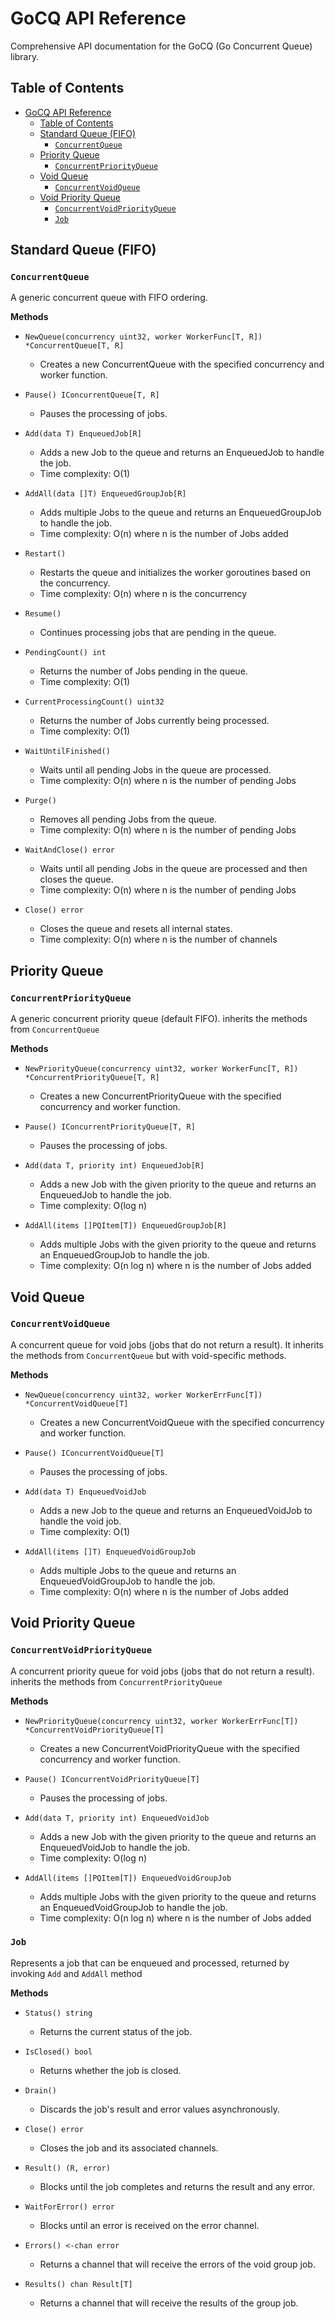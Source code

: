 # GoCQ API Reference

Comprehensive API documentation for the GoCQ (Go Concurrent Queue) library.

## Table of Contents

- [GoCQ API Reference](#gocq-api-reference)
  - [Table of Contents](#table-of-contents)
  - [Standard Queue (FIFO)](#standard-queue-fifo)
    - [`ConcurrentQueue`](#concurrentqueue)
  - [Priority Queue](#priority-queue)
    - [`ConcurrentPriorityQueue`](#concurrentpriorityqueue)
  - [Void Queue](#void-queue)
    - [`ConcurrentVoidQueue`](#concurrentvoidqueue)
  - [Void Priority Queue](#void-priority-queue)
    - [`ConcurrentVoidPriorityQueue`](#concurrentvoidpriorityqueue)
    - [`Job`](#job)

## Standard Queue (FIFO)

### `ConcurrentQueue`

A generic concurrent queue with FIFO ordering.

**Methods**

- `NewQueue(concurrency uint32, worker WorkerFunc[T, R]) *ConcurrentQueue[T, R]`

  - Creates a new ConcurrentQueue with the specified concurrency and worker function.

- `Pause() IConcurrentQueue[T, R]`

  - Pauses the processing of jobs.

- `Add(data T) EnqueuedJob[R]`

  - Adds a new Job to the queue and returns an EnqueuedJob to handle the job.
  - Time complexity: O(1)

- `AddAll(data []T) EnqueuedGroupJob[R]`

  - Adds multiple Jobs to the queue and returns an EnqueuedGroupJob to handle the job.
  - Time complexity: O(n) where n is the number of Jobs added

- `Restart()`

  - Restarts the queue and initializes the worker goroutines based on the concurrency.
  - Time complexity: O(n) where n is the concurrency

- `Resume()`

  - Continues processing jobs that are pending in the queue.

- `PendingCount() int`

  - Returns the number of Jobs pending in the queue.
  - Time complexity: O(1)

- `CurrentProcessingCount() uint32`

  - Returns the number of Jobs currently being processed.
  - Time complexity: O(1)

- `WaitUntilFinished()`

  - Waits until all pending Jobs in the queue are processed.
  - Time complexity: O(n) where n is the number of pending Jobs

- `Purge()`

  - Removes all pending Jobs from the queue.
  - Time complexity: O(n) where n is the number of pending Jobs

- `WaitAndClose() error`

  - Waits until all pending Jobs in the queue are processed and then closes the queue.
  - Time complexity: O(n) where n is the number of pending Jobs

- `Close() error`
  - Closes the queue and resets all internal states.
  - Time complexity: O(n) where n is the number of channels

## Priority Queue

### `ConcurrentPriorityQueue`

A generic concurrent priority queue (default FIFO). inherits the methods from `ConcurrentQueue`

**Methods**

- `NewPriorityQueue(concurrency uint32, worker WorkerFunc[T, R]) *ConcurrentPriorityQueue[T, R]`

  - Creates a new ConcurrentPriorityQueue with the specified concurrency and worker function.

- `Pause() IConcurrentPriorityQueue[T, R]`

  - Pauses the processing of jobs.

- `Add(data T, priority int) EnqueuedJob[R]`

  - Adds a new Job with the given priority to the queue and returns an EnqueuedJob to handle the job.
  - Time complexity: O(log n)

- `AddAll(items []PQItem[T]) EnqueuedGroupJob[R]`

  - Adds multiple Jobs with the given priority to the queue and returns an EnqueuedGroupJob to handle the job.
  - Time complexity: O(n log n) where n is the number of Jobs added

## Void Queue

### `ConcurrentVoidQueue`

A concurrent queue for void jobs (jobs that do not return a result). It inherits the methods from `ConcurrentQueue` but with void-specific methods.

**Methods**

- `NewQueue(concurrency uint32, worker WorkerErrFunc[T]) *ConcurrentVoidQueue[T]`

  - Creates a new ConcurrentVoidQueue with the specified concurrency and worker function.

- `Pause() IConcurrentVoidQueue[T]`

  - Pauses the processing of jobs.

- `Add(data T) EnqueuedVoidJob`

  - Adds a new Job to the queue and returns an EnqueuedVoidJob to handle the void job.
  - Time complexity: O(1)

- `AddAll(items []T) EnqueuedVoidGroupJob`

  - Adds multiple Jobs to the queue and returns an EnqueuedVoidGroupJob to handle the job.
  - Time complexity: O(n) where n is the number of Jobs added

## Void Priority Queue

### `ConcurrentVoidPriorityQueue`

A concurrent priority queue for void jobs (jobs that do not return a result). inherits the methods from `ConcurrentPriorityQueue`

**Methods**

- `NewPriorityQueue(concurrency uint32, worker WorkerErrFunc[T]) *ConcurrentVoidPriorityQueue[T]`

  - Creates a new ConcurrentVoidPriorityQueue with the specified concurrency and worker function.

- `Pause() IConcurrentVoidPriorityQueue[T]`

  - Pauses the processing of jobs.

- `Add(data T, priority int) EnqueuedVoidJob`

  - Adds a new Job with the given priority to the queue and returns an EnqueuedVoidJob to handle the job.
  - Time complexity: O(log n)

- `AddAll(items []PQItem[T]) EnqueuedVoidGroupJob`

  - Adds multiple Jobs with the given priority to the queue and returns an EnqueuedVoidGroupJob to handle the job.
  - Time complexity: O(n log n) where n is the number of Jobs added

### `Job`

Represents a job that can be enqueued and processed, returned by invoking `Add` and `AddAll` method

**Methods**

- `Status() string`

  - Returns the current status of the job.

- `IsClosed() bool`

  - Returns whether the job is closed.

- `Drain()`

  - Discards the job's result and error values asynchronously.

- `Close() error`

  - Closes the job and its associated channels.

- `Result() (R, error)`

  - Blocks until the job completes and returns the result and any error.

- `WaitForError() error`

  - Blocks until an error is received on the error channel.

- `Errors() <-chan error`

  - Returns a channel that will receive the errors of the void group job.

- `Results() chan Result[T]`
  - Returns a channel that will receive the results of the group job.

